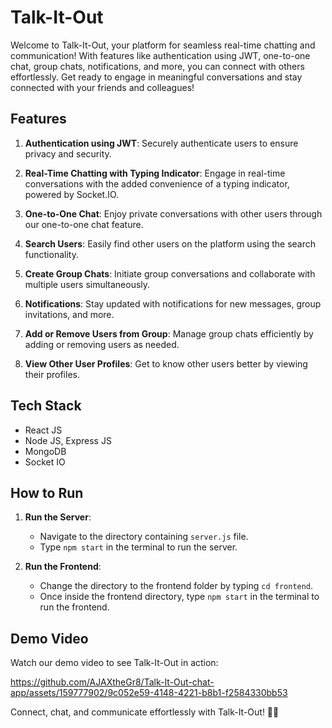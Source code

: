 # Talk-It-Out

Welcome to Talk-It-Out, your platform for seamless real-time chatting and communication! With features like authentication using JWT, one-to-one chat, group chats, notifications, and more, you can connect with others effortlessly. Get ready to engage in meaningful conversations and stay connected with your friends and colleagues!

## Features

1. **Authentication using JWT**: Securely authenticate users to ensure privacy and security.
   
2. **Real-Time Chatting with Typing Indicator**: Engage in real-time conversations with the added convenience of a typing indicator, powered by Socket.IO.

3. **One-to-One Chat**: Enjoy private conversations with other users through our one-to-one chat feature.

4. **Search Users**: Easily find other users on the platform using the search functionality.

5. **Create Group Chats**: Initiate group conversations and collaborate with multiple users simultaneously.

6. **Notifications**: Stay updated with notifications for new messages, group invitations, and more.

7. **Add or Remove Users from Group**: Manage group chats efficiently by adding or removing users as needed.

8. **View Other User Profiles**: Get to know other users better by viewing their profiles.

## Tech Stack

- React JS
- Node JS, Express JS
- MongoDB
- Socket IO

## How to Run

1. **Run the Server**:
   - Navigate to the directory containing `server.js` file.
   - Type `npm start` in the terminal to run the server.

2. **Run the Frontend**:
   - Change the directory to the frontend folder by typing `cd frontend`.
   - Once inside the frontend directory, type `npm start` in the terminal to run the frontend.


## Demo Video

Watch our demo video to see Talk-It-Out in action:

https://github.com/AJAXtheGr8/Talk-It-Out-chat-app/assets/159777902/9c052e59-4148-4221-b8b1-f2584330bb53

Connect, chat, and communicate effortlessly with Talk-It-Out! 🎉💬
